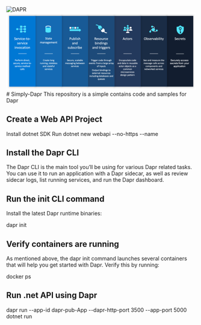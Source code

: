  
 <img src="https://github.com/khanasif1/Simply-Dapr/img/dapr.png" alt="DAPR">
 <img src="https://github.com/khanasif1/Simply-Dapr/blob/7e2b703ccc84e6f977e50a8dd7afe7283d2fcd33/img/dapr-components.png" alt="DAPR">
# Simply-Dapr
This repository is a simple contains code and samples for Dapr

## Create a Web API Project
Install dotnet SDK
Run dotnet new  webapi --no-https --name <App Name>
## Install the Dapr CLI
The Dapr CLI is the main tool you’ll be using for various Dapr related tasks. You can use it to run an application with a Dapr sidecar, as well as review sidecar logs, list running services, and run the Dapr dashboard. 

## Run the init CLI command

Install the latest Dapr runtime binaries:

dapr init

## Verify containers are running
As mentioned above, the dapr init command launches several containers that will help you get started with Dapr. Verify this by running:

docker ps

## Run .net API using Dapr
dapr run --app-id dapr-pub-App --dapr-http-port 3500 --app-port 5000 dotnet run
